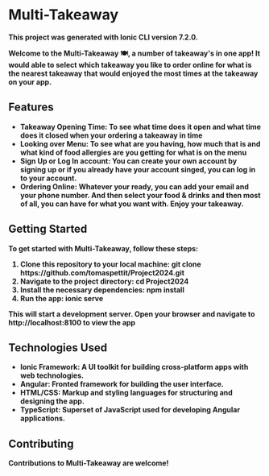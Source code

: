<h1><b>Multi-Takeaway<b></h1>
  <p>This project was generated with Ionic CLI version 7.2.0.</p>
  <p>Welcome to the Multi-Takeaway 🍽️, a number of takeaway's in one app! It would able to select which takeaway you like to order online for what is the nearest takeaway that would enjoyed the most times at the takeaway on your app.</p>

  <h2><b>Features</b></h2>
  <ul>
    <li><b>Takeaway Opening Time:</b> To see what time does it open and what time does it closed when your ordering a takeaway in time</li>
    <li><b>Looking over Menu:</b> To see what are you having, how much that is and what kind of food allergies are you getting for what is on the menu</li>
    <li><b>Sign Up or Log In account:</b> You can create your own account by signing up or if you already have your account singed, you can log in to your account.</li>
    <li><b>Ordering Online:</b> Whatever your ready, you can add your email and your phone number. And then select your food & drinks and then most of all, you can have for what you want with. Enjoy your takeaway.</li>
  </ul>
  
  <h2><b>Getting Started</b></h2>
  <p>To get started with Multi-Takeaway, follow these steps:</p>
  <ol>
    <li>Clone this repository to your local machine: git clone https://github.com/tomaspettit/Project2024.git</li>
    <li>Navigate to the project directory: cd Project2024</li>
    <li>Install the necessary dependencies: npm install</li>
    <li>Run the app: ionic serve</li>
  </ol>
  <p>This will start a development server. Open your browser and navigate to http://localhost:8100 to view the app</p>

  <h2><b>Technologies Used</b></h2>
  <ul>
    <li><b>Ionic Framework:</b> A UI toolkit for building cross-platform apps with web technologies.</li>
    <li><b>Angular:</b> Fronted framework for building the user interface.</li>
    <li><b>HTML/CSS:</b> Markup and styling languages for structuring and designing the app.</li>
    <li><b>TypeScript:</b> Superset of JavaScript used for developing Angular applications.</li>
  </ul>

  <h2><b>Contributing</b></h2>
  <p>Contributions to Multi-Takeaway are welcome!</p>
